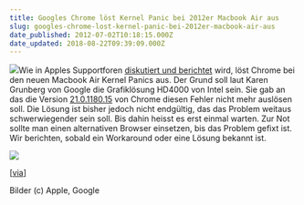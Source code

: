 ```yaml
---
title: Googles Chrome löst Kernel Panic bei 2012er Macbook Air aus
slug: googles-chrome-lost-kernel-panic-bei-2012er-macbook-air-aus
date_published: 2012-07-02T10:18:15.000Z
date_updated: 2018-08-22T09:39:09.000Z
---
```


[![](//picdump.thafaker.de/2012/06/panic-100x100.png)](__GHOST_URL__/probleme-mit-dem-neuen-thunderbolt-update/panic/)Wie in Apples Supportforen [diskutiert und berichtet](https://discussions.apple.com/thread/4034535?start=0&amp;tstart=0) wird, löst Chrome bei den neuen Macbook Air Kernel Panics aus. Der Grund soll laut Karen Grunberg von Google die Grafiklösung HD4000 von Intel sein. Sie gab an das die Version [21.0.1180.15](http://googlechromereleases.blogspot.de/2012/06/dev-channel-update_28.html) von Chrome diesen Fehler nicht mehr auslösen soll. Die Lösung ist bisher jedoch nicht endgültig, das das Problem weitaus schwerwiegender sein soll. Bis dahin heisst es erst einmal warten. Zur Not sollte man einen alternativen Browser einsetzen, bis das Problem gefixt ist. Wir berichten, sobald ein Workaround oder eine Lösung bekannt ist.

[![](//picdump.thafaker.de/2012/07/macbook_air_google_chrome.jpg)](__GHOST_URL__/googles-chrome-lost-kernel-panic-bei-2012er-macbook-air-aus/macbook_air_google_chrome/)

[[via](http://www.macrumors.com/2012/06/29/google-chrome-causing-freezing-and-crashing-on-new-mac-notebooks/)]

Bilder (c) Apple, Google
